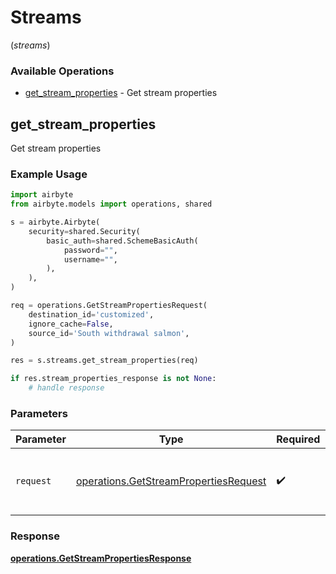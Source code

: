 # Streams
(*streams*)

### Available Operations

* [get_stream_properties](#get_stream_properties) - Get stream properties

## get_stream_properties

Get stream properties

### Example Usage

```python
import airbyte
from airbyte.models import operations, shared

s = airbyte.Airbyte(
    security=shared.Security(
        basic_auth=shared.SchemeBasicAuth(
            password="",
            username="",
        ),
    ),
)

req = operations.GetStreamPropertiesRequest(
    destination_id='customized',
    ignore_cache=False,
    source_id='South withdrawal salmon',
)

res = s.streams.get_stream_properties(req)

if res.stream_properties_response is not None:
    # handle response
```

### Parameters

| Parameter                                                                                      | Type                                                                                           | Required                                                                                       | Description                                                                                    |
| ---------------------------------------------------------------------------------------------- | ---------------------------------------------------------------------------------------------- | ---------------------------------------------------------------------------------------------- | ---------------------------------------------------------------------------------------------- |
| `request`                                                                                      | [operations.GetStreamPropertiesRequest](../../models/operations/getstreampropertiesrequest.md) | :heavy_check_mark:                                                                             | The request object to use for the request.                                                     |


### Response

**[operations.GetStreamPropertiesResponse](../../models/operations/getstreampropertiesresponse.md)**

